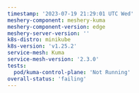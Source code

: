 ```yaml
---
timestamp: '2023-07-19 21:29:01 UTC Wed'
meshery-component: meshery-kuma
meshery-component-version: edge
meshery-server-version: ''
k8s-distro: minikube
k8s-version: 'v1.25.2'
service-mesh: Kuma
service-mesh-version: '2.3.0'
tests:
  pod/kuma-control-plane: 'Not Running'
overall-status: 'failing'
---
```

